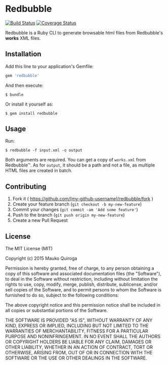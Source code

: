 # Redbubble

[![Build Status](https://travis-ci.org/maukoquiroga/redbubble.svg?branch=master)](https://travis-ci.org/maukoquiroga/redbubble)
[![Coverage Status](https://coveralls.io/repos/maukoquiroga/redbubble/badge.svg)](https://coveralls.io/r/maukoquiroga/redbubble)

Redbubble is a Ruby CLI to generate browsable html files from Redbubble's **works** XML files.

## Installation

Add this line to your application's Gemfile:

```ruby
gem 'redbubble'
```

And then execute:

    $ bundle

Or install it yourself as:

    $ gem install redbubble


## Usage

Run:

    $ redbubble -f input.xml -o output

Both arguments are required. You can get a copy of `works.xml` from Redbubble™. As for `output`, it should be a path and not a file, as multiple HTML files are created in batch.


## Contributing

1. Fork it ( https://github.com/[my-github-username]/redbubble/fork )
2. Create your feature branch (`git checkout -b my-new-feature`)
3. Commit your changes (`git commit -am 'Add some feature'`)
4. Push to the branch (`git push origin my-new-feature`)
5. Create a new Pull Request

## License

The MIT License (MIT)

Copyright (c) 2015 Mauko Quiroga

Permission is hereby granted, free of charge, to any person obtaining a copy
of this software and associated documentation files (the "Software"), to deal
in the Software without restriction, including without limitation the rights
to use, copy, modify, merge, publish, distribute, sublicense, and/or sell
copies of the Software, and to permit persons to whom the Software is
furnished to do so, subject to the following conditions:

The above copyright notice and this permission notice shall be included in all
copies or substantial portions of the Software.

THE SOFTWARE IS PROVIDED "AS IS", WITHOUT WARRANTY OF ANY KIND, EXPRESS OR
IMPLIED, INCLUDING BUT NOT LIMITED TO THE WARRANTIES OF MERCHANTABILITY,
FITNESS FOR A PARTICULAR PURPOSE AND NONINFRINGEMENT. IN NO EVENT SHALL THE
AUTHORS OR COPYRIGHT HOLDERS BE LIABLE FOR ANY CLAIM, DAMAGES OR OTHER
LIABILITY, WHETHER IN AN ACTION OF CONTRACT, TORT OR OTHERWISE, ARISING FROM,
OUT OF OR IN CONNECTION WITH THE SOFTWARE OR THE USE OR OTHER DEALINGS IN THE
SOFTWARE.
